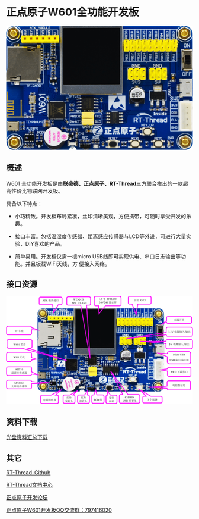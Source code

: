 # 正点原子W601全功能开发板

![img](../.assets/product/alientek/alientek.png)

## 概述

W601 全功能开发板是由**联盛德、正点原子、RT-Thread**三方联合推出的一款超高性价比物联网开发板。

具备以下特点：

*   小巧精致。开发板布局紧凑，丝印清晰美观，方便携带，可随时享受开发的乐趣。

*   接口丰富。包括温湿度传感器、距离感应传感器与LCD等外设，可进行大量实验，DIY喜欢的产品。

*   简单易用。开发板仅需一根micro USB线即可实现供电、串口日志输出等功能。并且板载WiFi天线，方
    便接入网络。

## 接口资源

![img](../.assets/product/alientek/interface.png)

## 资料下载

[光盘资料汇总下载](https://eyun.baidu.com/s/3hueg2EC)

## 其它

[RT-Thread-Github](https://github.com/RT-Thread/W601_IoT_Board)

[RT-Thread文档中心](https://www.rt-thread.org/document/site/)

[正点原子开发论坛]([http://openedv.com](http://www.openedv.com/))

[正点原子W601开发板QQ交流群：797416020](https://jq.qq.com/?_wv=1027&k=5fcxk5i)

